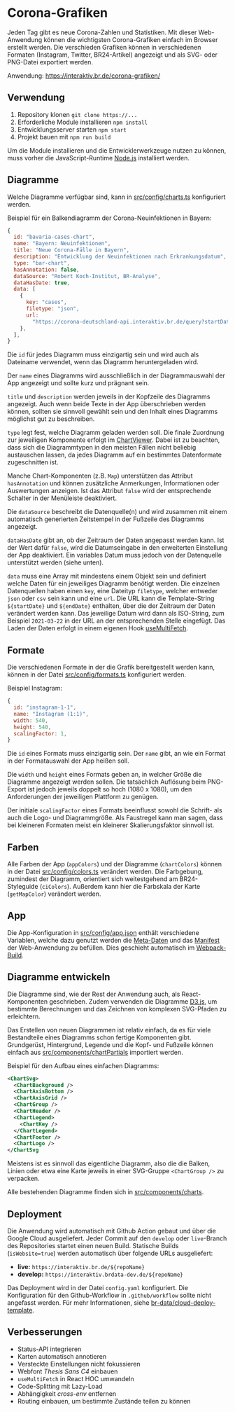 # Corona-Grafiken

Jeden Tag gibt es neue Corona-Zahlen und Statistiken. Mit dieser Web-Anwendung können die wichtigsten Corona-Grafiken einfach im Browser erstellt werden. Die verschieden Grafiken können in verschiedenen Formaten (Instagram, Twitter, BR24-Artikel) angezeigt und als SVG- oder PNG-Datei exportiert werden.

Anwendung: <https://interaktiv.br.de/corona-grafiken/>

## Verwendung

1. Repository klonen `git clone https://...`
2. Erforderliche Module installieren `npm install`
3. Entwicklungsserver starten `npm start`
4. Projekt bauen mit `npm run build`

Um die Module installieren und die Entwicklerwerkzeuge nutzen zu können, muss vorher die JavaScript-Runtime [Node.js](https://nodejs.org/en/download/) installiert werden.

## Diagramme

Welche Diagramme verfügbar sind, kann in [src/config/charts.ts](src/config/charts.ts) konfiguriert werden.

Beispiel für ein Balkendiagramm der Corona-Neuinfektionen in Bayern:

```javascript
{
  id: "bavaria-cases-chart",
  name: "Bayern: Neuinfektionen",
  title: "Neue Corona-Fälle in Bayern",
  description: "Entwicklung der Neuinfektionen nach Erkrankungsdatum",
  type: "bar-chart",
  hasAnnotation: false,
  dataSource: "Robert Koch-Institut, BR-Analyse",
  dataHasDate: true,
  data: [
    {
      key: "cases",
      filetype: "json",
      url:
        "https://corona-deutschland-api.interaktiv.br.de/query?startDate=${startDate}&endDate=${endDate}&dateField=Refdatum&newCases=true&group=Bundesland&bundesland=Bayern",
    },
  ],
}
```

Die `id` für jedes Diagramm muss einzigartig sein und wird auch als Dateiname verwendet, wenn das Diagramm heruntergeladen wird.

Der `name` eines Diagramms wird ausschließlich in der Diagrammauswahl der App angezeigt und sollte kurz und prägnant sein.

`title` und `description` werden jeweils in der Kopfzeile des Diagramms angezeigt. Auch wenn beide Texte in der App überschrieben werden können, sollten sie sinnvoll gewählt sein und den Inhalt eines Diagramms möglichst gut zu beschreiben.

`type` legt fest, welche Diagramm geladen werden soll. Die finale Zuordnung zur jeweiligen Komponente erfolgt im [ChartViewer](src/components/chartViewer/ChartViewer.tsx). Dabei ist zu beachten, dass sich die Diagrammtypen in den meisten Fällen nicht beliebig austauschen lassen, da jedes Diagramm auf ein bestimmtes Datenformate zugeschnitten ist.

Manche Chart-Komponenten (z.B. `Map`) unterstützen das Attribut `hasAnnotation` und können zusätzliche Anmerkungen, Informationen oder Auswertungen anzeigen. Ist das Attribut `false` wird der entsprechende Schalter in der Menüleiste deaktiviert.

Die `dataSource` beschreibt die Datenquelle(n) und wird zusammen mit einem automatisch generierten Zeitstempel in der Fußzeile des Diagramms angezeigt.

`dataHasDate` gibt an, ob der Zeitraum der Daten angepasst werden kann. Ist der Wert dafür `false`, wird die Datumseingabe in den erweiterten Einstellung der App deaktiviert. Ein variables Datum muss jedoch von der Datenquelle unterstützt werden (siehe unten).

`data` muss eine Array mit mindestens einem Objekt sein und definiert welche Daten für ein jeweiliges Diagramm benötigt werden. Die einzelnen Datenquellen haben einen `key`, eine Dateityp `filetype`, welcher entweder `json` oder `csv` sein kann und eine `url`. Die URL kann die Template-String `${startDate}` und `${endDate}` enthalten, über die der Zeitraum der Daten verändert werden kann. Das jeweilige Datum wird dann als ISO-String, zum Beispiel `2021-03-22` in der URL an der entsprechenden Stelle eingefügt. Das Laden der Daten erfolgt in einem eigenen Hook [useMultiFetch](src/utils/useMultiFetch.ts).


## Formate

Die verschiedenen Formate in der die Grafik bereitgestellt werden kann, können in der Datei [src/config/formats.ts](src/config/formats.ts) konfiguriert werden.

Beispiel Instagram:

```javascript
{
  id: "instagram-1-1",
  name: "Instagram (1:1)",
  width: 540,
  height: 540,
  scalingFactor: 1,
}
```

Die `id` eines Formats muss einzigartig sein. Der `name` gibt, an wie ein Format in der Formatauswahl der App heißen soll.

Die `width` und `height` eines Formats geben an, in welcher Größe die Diagramme angezeigt werden sollen. Die tatsächlich Auflösung beim PNG-Export ist jedoch jeweils doppelt so hoch (1080 x 1080), um den Anforderungen der jeweiligen Plattform zu genügen.

Der initiale `scalingFactor` eines Formats beeinflusst sowohl die Schrift- als auch die Logo- und Diagrammgröße. Als Faustregel kann man sagen, dass bei kleineren Formaten meist ein kleinerer Skalierungsfaktor sinnvoll ist.

## Farben

Alle Farben der App (`appColors`) und der Diagramme (`chartColors`) können in der Datei [src/config/colors.ts](src/config/colors.ts) verändert werden. Die Farbgebung, zumindest der Diagramm, orientiert sich weitestgehend am BR24-Styleguide (`ciColors`). Außerdem kann hier die Farbskala der Karte (`getMapColor`) verändert werden.

## App

Die App-Konfiguration in [src/config/app.json](src/config/app.json) enthält verschiedene Variablen, welche dazu genutzt werden die [Meta-Daten](src/index.ejs) und das [Manifest](src/manifest.json) der Web-Anwendung zu befüllen. Dies geschieht automatisch im [Webpack-Build](webpack.config.js).

## Diagramme entwickeln

Die Diagramme sind, wie der Rest der Anwendung auch, als React-Komponenten geschrieben. Zudem verwenden die Diagramme [D3.js](https://d3js.org/), um bestimmte Berechnungen und das Zeichnen von komplexen SVG-Pfaden zu erleichtern.

Das Erstellen von neuen Diagrammen ist relativ einfach, da es für viele Bestandteile eines Diagramms schon fertige Komponenten gibt. Grundgerüst, Hintergrund, Legende und die Kopf- und Fußzeile können einfach aus [src/components/chartPartials](src/components/chartPartials) importiert werden.

Beispiel für den Aufbau eines einfachen Diagramms:

```xml
<ChartSvg>
  <ChartBackground />
  <ChartAxisBottom />
  <ChartAxisGrid />
  <ChartGroup />
  <ChartHeader />
  <ChartLegend>
    <ChartKey />
  </ChartLegend>
  <ChartFooter />
  <ChartLogo />
</ChartSvg
```

Meistens ist es sinnvoll das eigentliche Diagramm, also die die Balken, Linien oder etwa eine Karte jeweils in einer SVG-Gruppe `<ChartGroup />` zu verpacken.

Alle bestehenden Diagramme finden sich in [src/components/charts](src/components/charts).

## Deployment

Die Anwendung wird automatisch mit Github Action gebaut und über die Google Cloud ausgeliefert. Jeder Commit auf den `develop` oder `live`-Branch des Repositories startet einen neuen Build. Statische Builds (`isWebsite=true`) werden automatisch über folgende URLs ausgeliefert:

- **live:** `https://interaktiv.br.de/${repoName}`
- **develop:** `https://interaktiv.brdata-dev.de/${repoName}`

Das Deployment wird in der Datei `config.yaml` konfiguriert. Die Konfiguration für den Github-Workflow in `.github/workflow` sollte nicht angefasst werden. Für mehr Informationen, siehe [br-data/cloud-deploy-template](https://github.com/br-data/cloud-deploy-template).

## Verbesserungen

- Status-API integrieren
- Karten automatisch annotieren
- Versteckte Einstellungen nicht fokussieren
- Webfont *Thesis Sans C4* einbauen
- `useMultiFetch` in React HOC umwandeln
- Code-Splitting mit Lazy-Load
- Abhängigkeit *cross-env* entfernen
- Routing einbauen, um bestimmte Zustände teilen zu können
